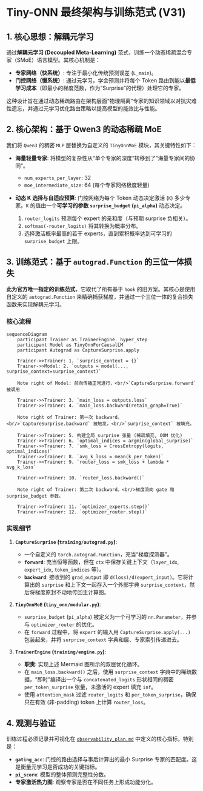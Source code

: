 # Tiny-ONN 最终架构与训练范式 (V31)

## 1. 核心思想：解耦元学习

通过**解耦元学习 (Decoupled Meta-Learning)** 范式，训练一个动态稀疏混合专家（SMoE）语言模型。其核心机制是：

- **专家网络（快系统）**: 专注于最小化传统预测误差 (`L_main`)。
- **门控网络（慢系统）**: 通过元学习，学会预测并将每个 Token 路由到能以**最低学习成本**（即最小的梯度范数，作为“Surprise”的代理）处理它的专家。

这种设计旨在通过动态稀疏路由在架构层面“物理隔离”专家的知识领域以对抗灾难性遗忘，并通过元学习优化路由策略以提高模型的能效比与性能。

## 2. 核心架构：基于 Qwen3 的动态稀疏 MoE

我们将 `Qwen3` 的稠密 `MLP` 层替换为自定义的 `TinyOnnMoE` 模块，其关键特性如下：

- **海量轻量专家**: 将模型的复杂性从“单个专家的深度”转移到了“海量专家间的协同”。

  - `num_experts_per_layer`: 32
  - `moe_intermediate_size`: 64 (每个专家网络极度轻量)

- **动态 K 选择与自适应预算**: 门控网络为每个 Token 动态决定激活 (`K`) 多少专家。`K` 的值由一个**可学习的参数 `surprise_budget` (`pi_alpha`)** 动态决定。
  1. `router_logits` 预测每个 expert 的亲和度（与预期 surprise 负相关）。
  2. `softmax(-router_logits)` 将其转换为概率分布。
  3. 选择激活概率最高的若干 experts，直到累积概率达到可学习的 `surprise_budget` 上限。

## 3. 训练范式：基于 `autograd.Function` 的三位一体损失

**此为官方唯一指定的训练范式**，它取代了所有基于 `hook` 的旧方案。其核心是使用自定义的 `autograd.Function` 来精确捕获梯度，并通过一个三位一体的复合损失函数来实现解耦元学习。

### 核心流程

```mermaid
sequenceDiagram
    participant Trainer as TrainerEngine._hyper_step
    participant Model as TinyOnnForCausalLM
    participant Autograd as CaptureSurprise.apply
    
    Trainer->>Trainer: 1. `surprise_context = {}`
    Trainer->>Model: 2. `outputs = model(..., surprise_context=surprise_context)`
    
    Note right of Model: 前向传播正常进行，<br/>`CaptureSurprise.forward` 被调用
    
    Trainer->>Trainer: 3. `main_loss = outputs.loss`
    Trainer->>Trainer: 4. `main_loss.backward(retain_graph=True)`
    
    Note right of Trainer: 第一次 backward。<br/>`CaptureSurprise.backward` 被触发，<br/>`surprise_context` 被填充。
    
    Trainer->>Trainer: 5. 构建全局 surprise 张量 (稀疏填充, OOM 优化)
    Trainer->>Trainer: 6. `optimal_indices = argmin(global_surprise)`
    Trainer->>Trainer: 7. `smk_loss = CrossEntropy(logits, optimal_indices)`
    Trainer->>Trainer: 8. `avg_k_loss = mean(k_per_token)`
    Trainer->>Trainer: 9. `router_loss = smk_loss + lambda * avg_k_loss`
    
    Trainer->>Trainer: 10. `router_loss.backward()`
    
    Note right of Trainer: 第二次 backward。<br/>梯度流向 gate 和 surprise_budget 参数。
    
    Trainer->>Trainer: 11. `optimizer_experts.step()`
    Trainer->>Trainer: 12. `optimizer_router.step()`
```

### 实现细节

1. **`CaptureSurprise` (`training/autograd.py`)**:
    - 一个自定义的 `torch.autograd.Function`，充当“梯度探测器”。
    - **`forward`**: 充当恒等函数，但在 `ctx` 中保存关键上下文（`layer_idx`, `expert_idx`, `token_indices` 等）。
    - **`backward`**: 接收到的 `grad_output` 即 `d(loss)/d(expert_input)`。它将计算出的 `surprise` 和上下文一起存入一个外部字典 `surprise_context`，然后将梯度原封不动地传回主计算图。

2. **`TinyOnnMoE` (`tiny_onn/modular.py`)**:
    - `surprise_budget` (`pi_alpha`) 被定义为一个可学习的 `nn.Parameter`，并参与 `optimizer_router` 的优化。
    - 在 `forward` 过程中，将 `expert` 的输入用 `CaptureSurprise.apply(...)` 包装起来，并将 `surprise_context` 字典和层、专家索引传递进去。

3. **`TrainerEngine` (`training/engine.py`)**:
   - **职责**: 实现上述 Mermaid 图所示的双层优化循环。
   - 在 `main_loss.backward()` 之后，使用 `surprise_context` 字典中的稀疏数据，“即时”编译出一个与 `concatenated_logits` 形状相同的稠密 `per_token_surprise` 张量，未激活的 expert 填充 `inf`。
   - 使用 `attention_mask` 过滤 `router_logits` 和 `per_token_surprise`，确保只在有效 (非-padding) token 上计算 `router_loss`。

## 4. 观测与验证

训练过程必须记录并可视化在 [`observability_plan.md`](./.roo/rules/observability_plan.md) 中定义的核心指标，特别是：

- **`gating_acc`**: 门控的路由选择与事后计算出的最小 Surprise 专家的匹配度。这是衡量元学习是否成功的关键指标。
- **`pi_score`**: 模型的整体预测完整性分数。
- **专家激活热力图**: 观察专家是否在不同任务上形成功能分化。
